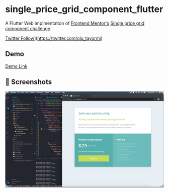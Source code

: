 # single_price_grid_component_flutter

A Flutter Web implmentation of [Frontend Mentor's](https://frontendmentor.io/) [Single price grid component challenge](https://www.frontendmentor.io/challenges/single-price-grid-component-5ce41129d0ff452fec5abbbc).

[Twitter Follow](https://img.shields.io/twitter/follow/olu_tayormi?label=Follow&style=social)](https://twitter.com/olu_tayormi)

## Demo
[Demo Link](https://single_price_grid_component_flutter.codemagic.app/)

## 📸 Screenshots
<div style="background-color:rgb(169,169,169); text-align:center">
<img src="ss/single-price-grid-component.png" width="1200" style="border-radius: 15px">
</div>
